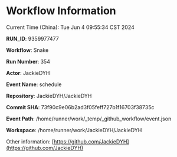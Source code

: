 # Workflow Information

Current Time (China): Tue Jun  4 09:55:34 CST 2024  

**RUN_ID**: 9359977477  

**Workflow**: Snake  

**Run Number**: 354  

**Actor**: JackieDYH  

**Event Name**: schedule  

**Repository**: JackieDYH/JackieDYH  

**Commit SHA**: 73f90c9e06b2ad3f05feff727b1f16703f38735c  

**Event Path**: /home/runner/work/_temp/_github_workflow/event.json  

**Workspace**: /home/runner/work/JackieDYH/JackieDYH  

Other information: [https://github.com/JackieDYH](https://github.com/JackieDYH)
